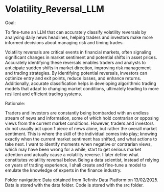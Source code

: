 # Volatility_Reversal_LLM
Goal: 

To fine-tune an LLM that can accurately classify volatility reversals by analysing daily news headlines, helping traders and investors make more informed decisions about managing risk and timing trades.

Volatility reversals are critical events in financial markets, often signaling significant changes in market sentiment and potential shifts in asset prices. Accurately identifying these reversals enables traders and analysts to anticipate sudden shifts in market direction, improving risk management and trading strategies. By identifying potential reversals, investors can optimize entry and exit points, reduce losses, and enhance returns. Additionally, accurate classification helps in developing algorithmic trading models that adapt to changing market conditions, ultimately leading to more resilient and efficient trading systems.

Rationale:

Traders and investors are constantly being bombarded with an endless stream of news and information, some of which hold contrarian or opposing views from the current market conditions. However, traders and investors do not usually act upon 1 piece of news alone, but rather the overall market sentiment. This is where the skill of the individual comes into play; knowing exactly when the current market sentiment has shifted, and what actions to take next. I want to identify moments when negative or contrarian views, which may have been wrong for a while, start to get serious market attention and actually cause a volatility reverse. I later define what constitutes volatility reversal below. Being a data scientist, instead of relying on years of trading experience, I shall create and fine-tune a model to emulate the knowledge of experts in the finance industry.

Folder navigation:
Data obtained from Refinitv Data Platform on 13/02/2025. Data is stored with the data folder.
Code is stored with the src folder.
